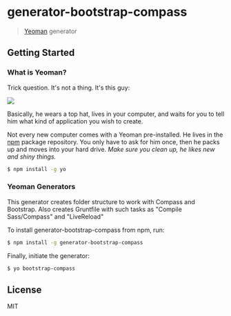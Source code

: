 # generator-bootstrap-compass 

> [Yeoman](http://yeoman.io) generator


## Getting Started

### What is Yeoman?

Trick question. It's not a thing. It's this guy:

![](http://i.imgur.com/JHaAlBJ.png)

Basically, he wears a top hat, lives in your computer, and waits for you to tell him what kind of application you wish to create.

Not every new computer comes with a Yeoman pre-installed. He lives in the [npm](https://npmjs.org) package repository. You only have to ask for him once, then he packs up and moves into your hard drive. *Make sure you clean up, he likes new and shiny things.*

```bash
$ npm install -g yo
```

### Yeoman Generators
This generator creates folder structure to work with Compass and Bootstrap. Also creates Gruntfile with such tasks as "Compile Sass/Compass" and "LiveReload"

To install generator-bootstrap-compass from npm, run:

```bash
$ npm install -g generator-bootstrap-compass
```

Finally, initiate the generator:

```bash
$ yo bootstrap-compass
```



## License

MIT

